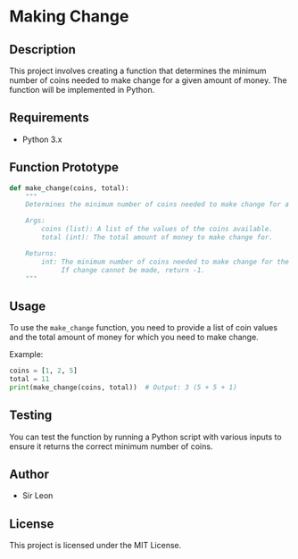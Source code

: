 # Making Change

## Description
This project involves creating a function that determines the minimum number of coins needed to make change for a given amount of money. The function will be implemented in Python.

## Requirements
- Python 3.x

## Function Prototype
```python
def make_change(coins, total):
    """
    Determines the minimum number of coins needed to make change for a given amount of money.

    Args:
        coins (list): A list of the values of the coins available.
        total (int): The total amount of money to make change for.

    Returns:
        int: The minimum number of coins needed to make change for the total amount.
             If change cannot be made, return -1.
    """
```

## Usage
To use the `make_change` function, you need to provide a list of coin values and the total amount of money for which you need to make change.

Example:
```python
coins = [1, 2, 5]
total = 11
print(make_change(coins, total))  # Output: 3 (5 + 5 + 1)
```

## Testing
You can test the function by running a Python script with various inputs to ensure it returns the correct minimum number of coins.

## Author
- Sir Leon

## License
This project is licensed under the MIT License.